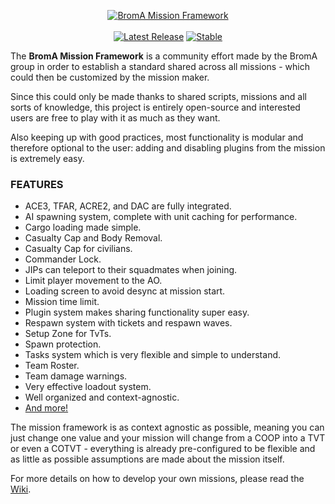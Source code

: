 <p align="center">
	<a href="https://github.com/broma-arma/BromA-A3-Framework-Mark3"><img src="https://user-images.githubusercontent.com/204475/176462585-ff1a60ba-f562-49bb-91c4-d82ee31e35a1.png" alt="BromA Mission Framework"></a><br/><br/>
	<a href="http://broma.onozuka.info/framework.php"><img src="https://img.shields.io/github/v/release/broma-arma/BromA-A3-Framework-Mark3" alt="Latest Release"></a>
	<a href="#"><img src="https://img.shields.io/badge/stable-yes-green" alt="Stable"></a>
</p>

The **BromA Mission Framework** is a community effort made by the BromA group in order to establish a standard shared across all missions - which could then be customized by the mission maker.

Since this could only be made thanks to shared scripts, missions and all sorts of knowledge, this project is entirely open-source and interested users are free to play with it as much as they want.

Also keeping up with good practices, most functionality is modular and therefore optional to the user: adding and disabling plugins from the mission is extremely easy.

### FEATURES
*	ACE3, TFAR, ACRE2, and DAC are fully integrated.
*	AI spawning system, complete with unit caching for performance.
*	Cargo loading made simple.
*	Casualty Cap and Body Removal.
*	Casualty Cap for civilians.
*	Commander Lock.
*	JIPs can teleport to their squadmates when joining.
*	Limit player movement to the AO.
*	Loading screen to avoid desync at mission start.
*	Mission time limit.
*	Plugin system makes sharing functionality super easy.
*	Respawn system with tickets and respawn waves.
*	Setup Zone for TvTs.
*	Spawn protection.
*	Tasks system which is very flexible and simple to understand.
*	Team Roster.
*	Team damage warnings.
*	Very effective loadout system.
*	Well organized and context-agnostic.
*	[And more!](https://github.com/broma-arma/BromA-A3-Framework-Mark3/wiki/Plugins)

The mission framework is as context agnostic as possible, meaning you can just change one value and your mission will change from a COOP into a TVT or even a COTVT - everything is already pre-configured to be flexible and as little as possible assumptions are made about the mission itself.

For more details on how to develop your own missions, please read the [Wiki](https://github.com/broma-arma/BromA-A3-Framework-Mark3/wiki).
